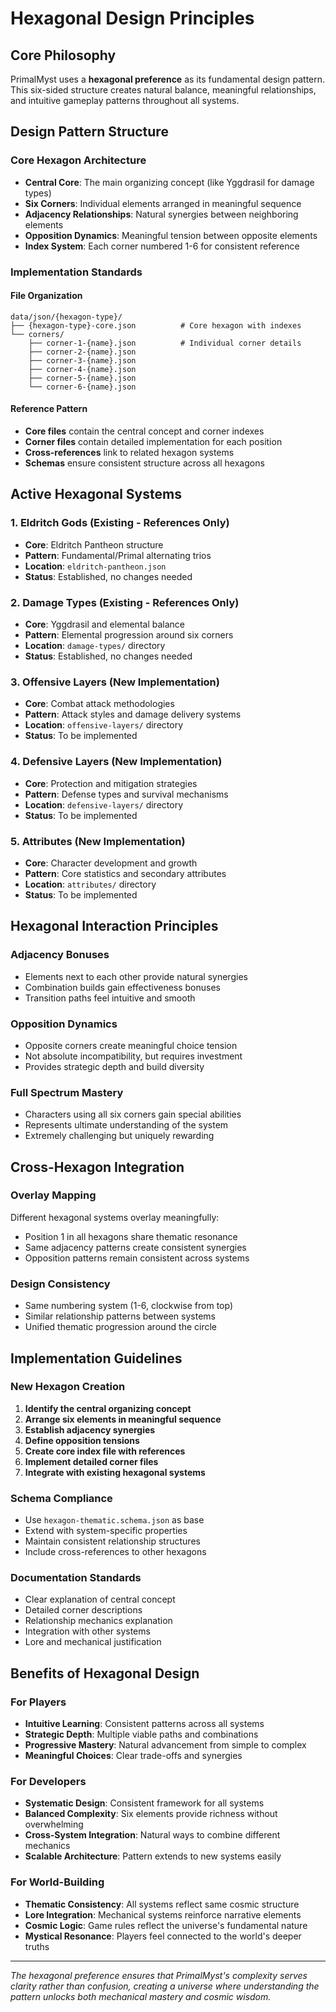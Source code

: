# Hexagonal Design Principles

## Core Philosophy

PrimalMyst uses a **hexagonal preference** as its fundamental design pattern. This six-sided structure creates natural balance, meaningful relationships, and intuitive gameplay patterns throughout all systems.

## Design Pattern Structure

### Core Hexagon Architecture
- **Central Core**: The main organizing concept (like Yggdrasil for damage types)
- **Six Corners**: Individual elements arranged in meaningful sequence
- **Adjacency Relationships**: Natural synergies between neighboring elements
- **Opposition Dynamics**: Meaningful tension between opposite elements
- **Index System**: Each corner numbered 1-6 for consistent reference

### Implementation Standards

#### File Organization
```
data/json/{hexagon-type}/
├── {hexagon-type}-core.json          # Core hexagon with indexes
└── corners/
    ├── corner-1-{name}.json          # Individual corner details
    ├── corner-2-{name}.json
    ├── corner-3-{name}.json
    ├── corner-4-{name}.json
    ├── corner-5-{name}.json
    └── corner-6-{name}.json
```

#### Reference Pattern
- **Core files** contain the central concept and corner indexes
- **Corner files** contain detailed implementation for each position
- **Cross-references** link to related hexagon systems
- **Schemas** ensure consistent structure across all hexagons

## Active Hexagonal Systems

### 1. Eldritch Gods (Existing - References Only)
- **Core**: Eldritch Pantheon structure
- **Pattern**: Fundamental/Primal alternating trios
- **Location**: `eldritch-pantheon.json`
- **Status**: Established, no changes needed

### 2. Damage Types (Existing - References Only)  
- **Core**: Yggdrasil and elemental balance
- **Pattern**: Elemental progression around six corners
- **Location**: `damage-types/` directory
- **Status**: Established, no changes needed

### 3. Offensive Layers (New Implementation)
- **Core**: Combat attack methodologies
- **Pattern**: Attack styles and damage delivery systems
- **Location**: `offensive-layers/` directory
- **Status**: To be implemented

### 4. Defensive Layers (New Implementation)
- **Core**: Protection and mitigation strategies
- **Pattern**: Defense types and survival mechanisms  
- **Location**: `defensive-layers/` directory
- **Status**: To be implemented

### 5. Attributes (New Implementation)
- **Core**: Character development and growth
- **Pattern**: Core statistics and secondary attributes
- **Location**: `attributes/` directory
- **Status**: To be implemented

## Hexagonal Interaction Principles

### Adjacency Bonuses
- Elements next to each other provide natural synergies
- Combination builds gain effectiveness bonuses
- Transition paths feel intuitive and smooth

### Opposition Dynamics
- Opposite corners create meaningful choice tension
- Not absolute incompatibility, but requires investment
- Provides strategic depth and build diversity

### Full Spectrum Mastery
- Characters using all six corners gain special abilities
- Represents ultimate understanding of the system
- Extremely challenging but uniquely rewarding

## Cross-Hexagon Integration

### Overlay Mapping
Different hexagonal systems overlay meaningfully:
- Position 1 in all hexagons share thematic resonance
- Same adjacency patterns create consistent synergies
- Opposition patterns remain consistent across systems

### Design Consistency
- Same numbering system (1-6, clockwise from top)
- Similar relationship patterns between systems
- Unified thematic progression around the circle

## Implementation Guidelines

### New Hexagon Creation
1. **Identify the central organizing concept**
2. **Arrange six elements in meaningful sequence**
3. **Establish adjacency synergies**
4. **Define opposition tensions**
5. **Create core index file with references**
6. **Implement detailed corner files**
7. **Integrate with existing hexagonal systems**

### Schema Compliance
- Use `hexagon-thematic.schema.json` as base
- Extend with system-specific properties
- Maintain consistent relationship structures
- Include cross-references to other hexagons

### Documentation Standards
- Clear explanation of central concept
- Detailed corner descriptions
- Relationship mechanics explanation
- Integration with other systems
- Lore and mechanical justification

## Benefits of Hexagonal Design

### For Players
- **Intuitive Learning**: Consistent patterns across all systems
- **Strategic Depth**: Multiple viable paths and combinations
- **Progressive Mastery**: Natural advancement from simple to complex
- **Meaningful Choices**: Clear trade-offs and synergies

### For Developers
- **Systematic Design**: Consistent framework for all systems
- **Balanced Complexity**: Six elements provide richness without overwhelming
- **Cross-System Integration**: Natural ways to combine different mechanics
- **Scalable Architecture**: Pattern extends to new systems easily

### For World-Building
- **Thematic Consistency**: All systems reflect same cosmic structure
- **Lore Integration**: Mechanical systems reinforce narrative elements
- **Cosmic Logic**: Game rules reflect the universe's fundamental nature
- **Mystical Resonance**: Players feel connected to the world's deeper truths

---

*The hexagonal preference ensures that PrimalMyst's complexity serves clarity rather than confusion, creating a universe where understanding the pattern unlocks both mechanical mastery and cosmic wisdom.*
